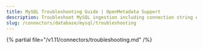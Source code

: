 ```yaml
---
title: MySQL Troubleshooting Guide | OpenMetadata Support
description: Troubleshoot MySQL ingestion including connection string errors, access restrictions, and schema version conflicts.
slug: /connectors/database/mysql/troubleshooting
---
```


{% partial file="/v1.11/connectors/troubleshooting.md" /%}
